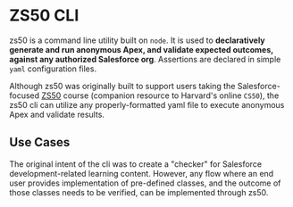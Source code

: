# ZS50 CLI

zs50 is a command line utility built on `node`. It is used to **declaratively generate and run anonymous Apex, and validate expected outcomes, against any authorized Salesforce org**. Assertions are declared in simple `yaml` configuration files.

Although zs50 was originally built to support users taking the Salesforce-focused [ZS50](https://alpha-bytes.github.io/zs50-content/) course (companion resource to Harvard's online `CS50`), the zs50 cli can utilize any properly-formatted yaml file to execute anonymous Apex and validate results. 

## Use Cases

The original intent of the cli was to create a "checker" for Salesforce development-related learning content. However, any flow where an end user provides implementation of pre-defined classes, and the outcome of those classes needs to be verified, can be implemented through zs50. 





